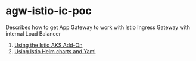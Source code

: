 # agw-istio-ic-poc
Describes how to get App Gateway to work with Istio Ingress Gateway with internal Load Balancer
1. [Using the Istio AKS Add-On](deploy-aks-istio-add-on.md)
2. [Using Istio Helm charts and Yaml](deploy-aks-istio-ic.md)
